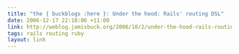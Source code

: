 ```yaml
---
title: "the { buckblogs :here }: Under the hood: Rails' routing DSL"
date: 2006-12-17 22:18:06 +11:00
link: http://weblog.jamisbuck.org/2006/10/2/under-the-hood-rails-routing-dsl
tags: rails routing ruby
layout: link
---
```

